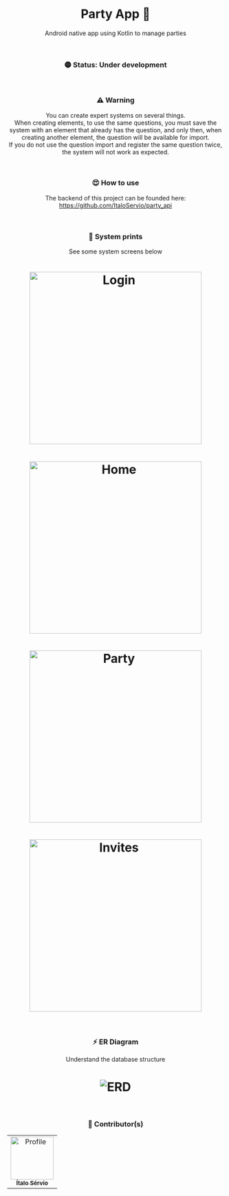 <h1 align="center">Party App 🥳</h1>

<p align="center">
Android native app using Kotlin to manage parties
</p>

<br />

<h3 align="center">🟡 Status: Under development</h3>

<br />

<h3 align="center">⚠ Warning</h3>
<p align="center">You can create expert systems on several things. <br />
When creating elements, to use the same questions, you must save the system with an element that already has the question, and only then, when creating another element, the question will be available for import. <br />
If you do not use the question import and register the same question twice, the system will not work as expected.</p>

<br />

<h3 align="center">😍 How to use</h3>
<p align="center">The backend of this project can be founded here: <a href="https://github.com/ItaloServio/party_api">https://github.com/ItaloServio/party_api</a> </p>

<br />

<h3 align="center">📸 System prints</h3>
<p align="center">See some system screens below</p>
<h1 align="center">
  <img width="400px" height="400px" src="https://i.imgur.com/U6TBIHA.png" alt="Login">
</h1>
<h1 align="center">
  <img width="400px" height="400px" src="https://i.imgur.com/Cpp5XyN.png" alt="Home">
</h1>
<h1 align="center">
  <img width="400px" height="400px" src="https://i.imgur.com/tCgcyMo.png" alt="Party">
</h1>
<h1 align="center">
  <img width="400px" height="400px" src="https://i.imgur.com/nI1ySF8.png" alt="Invites">
</h1>

<br />

<h3 align="center">⚡ ER Diagram</h3>
<p align="center">Understand the database structure</p>
<h1 align="center">
  <img alt="ERD" src="https://i.imgur.com/H5VAttM.png" />
</h1>

<br />

<h3 align="center">🎨 Contributor(s)</h4>
<table align="center">
  <tr>
    <td align="center">
      <a href="https://github.com/ItaloServio">
        <img src="https://avatars1.githubusercontent.com/u/60075865?s=460&u=407042a6a58218d29495ca19dda1bef5ca4540c3&v=4" width="100px;" alt="Profile"/>
        <br />
        <sub>
          <b>Ítalo Sérvio</b>
        </sub>
      </a>
    </td>
  </tr>  
</table>
